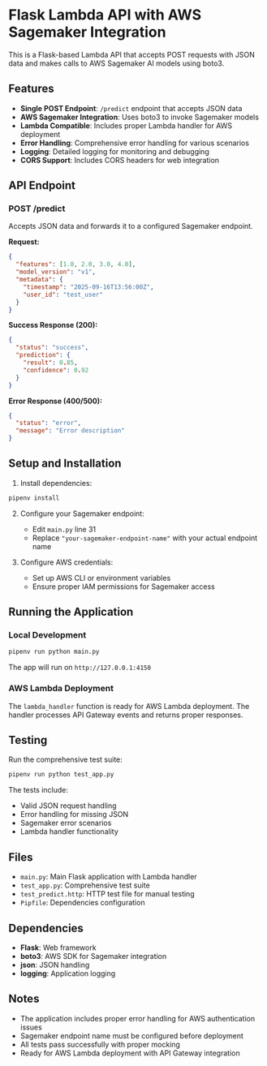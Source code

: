 # Flask Lambda API with AWS Sagemaker Integration

This is a Flask-based Lambda API that accepts POST requests with JSON data and makes calls to AWS Sagemaker AI models using boto3.

## Features

- **Single POST Endpoint**: `/predict` endpoint that accepts JSON data
- **AWS Sagemaker Integration**: Uses boto3 to invoke Sagemaker models
- **Lambda Compatible**: Includes proper Lambda handler for AWS deployment
- **Error Handling**: Comprehensive error handling for various scenarios
- **Logging**: Detailed logging for monitoring and debugging
- **CORS Support**: Includes CORS headers for web integration

## API Endpoint

### POST /predict

Accepts JSON data and forwards it to a configured Sagemaker endpoint.

**Request:**
```json
{
  "features": [1.0, 2.0, 3.0, 4.0],
  "model_version": "v1",
  "metadata": {
    "timestamp": "2025-09-16T13:56:00Z",
    "user_id": "test_user"
  }
}
```

**Success Response (200):**
```json
{
  "status": "success",
  "prediction": {
    "result": 0.85,
    "confidence": 0.92
  }
}
```

**Error Response (400/500):**
```json
{
  "status": "error",
  "message": "Error description"
}
```

## Setup and Installation

1. Install dependencies:
```bash
pipenv install
```

2. Configure your Sagemaker endpoint:
   - Edit `main.py` line 31
   - Replace `"your-sagemaker-endpoint-name"` with your actual endpoint name

3. Configure AWS credentials:
   - Set up AWS CLI or environment variables
   - Ensure proper IAM permissions for Sagemaker access

## Running the Application

### Local Development
```bash
pipenv run python main.py
```
The app will run on `http://127.0.0.1:4150`

### AWS Lambda Deployment
The `lambda_handler` function is ready for AWS Lambda deployment. The handler processes API Gateway events and returns proper responses.

## Testing

Run the comprehensive test suite:
```bash
pipenv run python test_app.py
```

The tests include:
- Valid JSON request handling
- Error handling for missing JSON
- Sagemaker error scenarios
- Lambda handler functionality

## Files

- `main.py`: Main Flask application with Lambda handler
- `test_app.py`: Comprehensive test suite
- `test_predict.http`: HTTP test file for manual testing
- `Pipfile`: Dependencies configuration

## Dependencies

- **Flask**: Web framework
- **boto3**: AWS SDK for Sagemaker integration
- **json**: JSON handling
- **logging**: Application logging

## Notes

- The application includes proper error handling for AWS authentication issues
- Sagemaker endpoint name must be configured before deployment
- All tests pass successfully with proper mocking
- Ready for AWS Lambda deployment with API Gateway integration